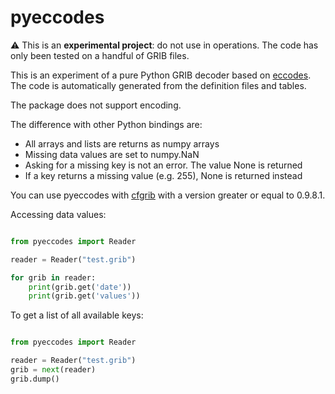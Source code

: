 # pyeccodes

:warning: This is an **experimental project**: do not use in operations. The code has only been tested on a handful of GRIB files.

This is an experiment of a pure Python GRIB decoder based on [eccodes](https://github.com/ecmwf/eccodes).
The code is automatically generated from the definition files and tables.

The package does not support encoding.

The difference with other Python bindings are:

* All arrays and lists are returns as numpy arrays
* Missing data values are set to numpy.NaN
* Asking for a missing key is not an error. The value None is returned
* If a key returns a missing value  (e.g. 255), None is returned instead

You can use pyeccodes with [cfgrib](https://github.com/ecmwf/cfgrib) with a version greater or equal to 0.9.8.1.


Accessing data values:

```python

from pyeccodes import Reader

reader = Reader("test.grib")

for grib in reader:
    print(grib.get('date'))
    print(grib.get('values'))

```

To get a list of all available keys:

```python

from pyeccodes import Reader

reader = Reader("test.grib")
grib = next(reader)
grib.dump()


```
